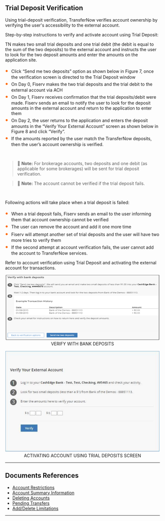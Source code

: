 ## Trial Deposit Verification

Using trial-deposit verification, TransferNow verifies account ownership by verifying the user's accessibility to the external account.


Step-by-step instructions to verify and activate account using Trial Deposit:

TN makes two small trial deposits and one trial debit (the debit is equal to the sum of the two deposits) to the external account and instructs the user to look for the two deposit amounts and enter the amounts on the application site.

<div class="card-body">
<ul>
<li>Click “Send me two deposits” option as shown below in Figure 7, once the verification screen is directed to the Trial Deposit window</li>
<li>On Day 0, Fiserv makes the two trial deposits and the trial debit to the external account via ACH</li>
<li>On Day 1, Fiserv receives confirmation that the trial deposits/debit were made. Fiserv sends an email to notify the user to look for the deposit amounts in the external account and return to the application to enter them</li>
<li>On Day 2, the user returns to the application and enters the deposit amounts in the “Verify Your External Account” screen as shown below in Figure 8 and click “Verify”.</li>
<li>If the amounts reported by the user match the TransferNow deposits, then the user’s account ownership is verified.</li>
</ul>
</div>


 &nbsp;

<!-- theme: info -->

>:memo: **Note:** For brokerage accounts, two deposits and one debit (as applicable for some brokerages) will be sent for trial deposit verification.

<!-- theme: info -->

>:memo: **Note:** The account cannot be verified if the trial deposit fails.

 &nbsp;

Following actions will take place when a trial deposit is failed:

<style>
    .card-body ul {
        list-style: none;
        padding-left: 20px;
    }
    .card-body ul li::before {
        content: "\2022";
        font-size: 1.5em;
        color: #f60;
        display: inline-block;
        width: 1em;
        margin-left: -1em;
    }
</style>


<div class="card-body">
<ul>
<li>When a trial deposit fails, Fiserv sends an email to the user informing them that account ownership cannot be verified</li>
<li>The user can remove the account and add it one more time</li>
<li>Fiserv will attempt another set of trial deposits and the user will have two more tries to verify them</li>
<li>If the second attempt at account verification fails, the user cannot add the account to TransferNow services.</li>
</ul>
</div>


Refer to account verification using Trial Deposit and activating the external account for transactions.

<center>

![image](../../../assets/images/verifywithBankDeposits.png) <br />
VERIFY WITH BANK DEPOSITS

</center>               


<center>

![image](../../../assets/images/ActivatingAccTrailDepositsscreen.png) <br />
ACTIVATING ACCOUNT USING TRIAL DEPOSITS SCREEN

</center>


---

## Documents References

- [Account Restrictions](?path=docs/acc-to-acc-transfer/Manage-Account/acc-restrictions.md)
- [Account Summary Information](?path=docs/acc-to-acc-transfer/Manage-Account/acc-summary.md)
- [Deleting Accounts](?path=docs/acc-to-acc-transfer/delete-Acc.md)
- [Pending Transfers](?path=docs/fund-transfer/pending-Transfer.md)
- [Add/Delete Limitations](?path=docs/acc-to-acc-transfer/Manage-Account/add-del-limitations.md)

---